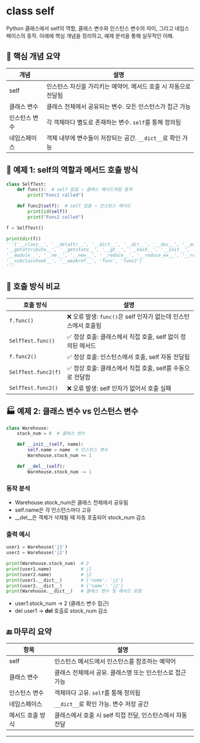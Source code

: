 # class self
Python 클래스에서 self의 역할, 클래스 변수와 인스턴스 변수의 차이, 그리고 네임스페이스의 동작. 
아래에 핵심 개념을 정리하고, 예제 분석을 통해 실무적인 이해.

## 🧠 핵심 개념 요약
| 개념             | 설명                                                                 |
|------------------|----------------------------------------------------------------------|
| self             | 인스턴스 자신을 가리키는 예약어. 메서드 호출 시 자동으로 전달됨         |
| 클래스 변수       | 클래스 전체에서 공유되는 변수. 모든 인스턴스가 접근 가능                 |
| 인스턴스 변수     | 각 객체마다 별도로 존재하는 변수. `self`를 통해 정의됨                   |
| 네임스페이스      | 객체 내부에 변수들이 저장되는 공간. `__dict__`로 확인 가능                |



## 🧪 예제 1: self의 역할과 메서드 호출 방식
```python
class SelfTest:
    def func():  # self 없음 → 클래스 메서드처럼 동작
        print("Func1 called")

    def func2(self):  # self 있음 → 인스턴스 메서드
        print(id(self))
        print("Func2 called")
```

```python
f = SelfTest()

print(dir(f))
'''['__class__', '__delattr__', '__dict__', '__dir__', '__doc__', '__eq__', '__format__', '__ge__', 
'__getattribute__', '__getstate__', '__gt__', '__hash__', '__init__', '__init_subclass__', '__le__', '__lt__', 
'__module__', '__ne__', '__new__', '__reduce__', '__reduce_ex__', '__repr__', '__setattr__', '__sizeof__', '__str__', 
'__subclasshook__', '__weakref__', 'func', 'func2'] 
'''
```

## 🧪 호출 방식 비교
| 호출 방식           | 설명                                                             |
|---------------------|------------------------------------------------------------------|
| `f.func()`          | ❌ 오류 발생: `func()`은 self 인자가 없는데 인스턴스에서 호출됨     |
| `SelfTest.func()`   | ✅ 정상 호출: 클래스에서 직접 호출, self 없이 정의된 메서드         |
| `f.func2()`         | ✅ 정상 호출: 인스턴스에서 호출, self 자동 전달됨                  |
| `SelfTest.func2(f)` | ✅ 정상 호출: 클래스에서 직접 호출, self를 수동으로 전달함          |
| `SelfTest.func2()`  | ❌ 오류 발생: self 인자가 없어서 호출 실패                         |



## 🏭 예제 2: 클래스 변수 vs 인스턴스 변수
```python
class Warehouse:
    stock_num = 0  # 클래스 변수

    def __init__(self, name):
        self.name = name  # 인스턴스 변수
        Warehouse.stock_num += 1

    def __del__(self):
        Warehouse.stock_num -= 1
```

### 동작 분석
- Warehouse.stock_num은 클래스 전체에서 공유됨
- self.name은 각 인스턴스마다 고유
- __del__은 객체가 삭제될 때 자동 호출되어 stock_num 감소

### 출력 예시
```python
user1 = Warehouse('j1')
user2 = Warehouse('j2')

print(Warehouse.stock_num)  # 2
print(user1.name)           # j1
print(user2.name)           # j2
print(user1.__dict__)       # {'name': 'j1'}
print(user2.__dict__)       # {'name': 'j2'}
print(Warehouse.__dict__)   # 클래스 변수 및 메서드 포함
```

- user1.stock_num → 2 (클래스 변수 접근)
- del user1 → __del__ 호출로 stock_num 감소

## 🔚 마무리 요약
| 항목             | 설명                                                   |
|------------------|--------------------------------------------------------|
| self             | 인스턴스 메서드에서 인스턴스를 참조하는 예약어          |
| 클래스 변수       | 클래스 전체에서 공유. 클래스명 또는 인스턴스로 접근 가능 |
| 인스턴스 변수     | 객체마다 고유. `self`를 통해 정의됨                     |
| 네임스페이스      | `__dict__`로 확인 가능. 변수 저장 공간                   |
| 메서드 호출 방식  | 클래스에서 호출 시 self 직접 전달, 인스턴스에서 자동 전달 |

---






